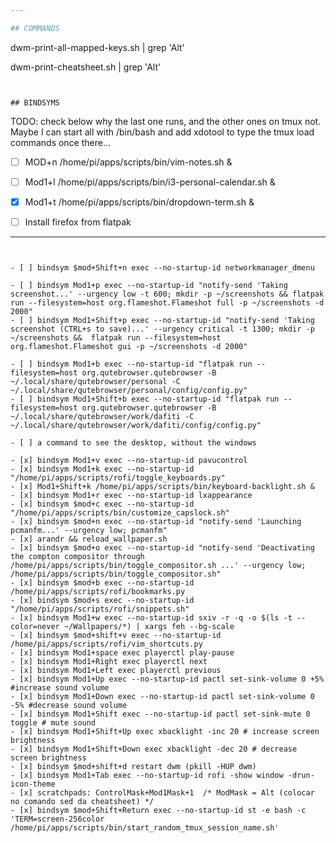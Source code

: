 ```yaml
---

## COMMANDS

```

dwm-print-all-mapped-keys.sh  | grep 'Alt'

dwm-print-cheatsheet.sh | grep 'Alt'

```


## BINDSYMS

```
TODO: check below why the last one runs, and the other ones on tmux not. Maybe I can start all with /bin/bash and add xdotool to type the tmux load commands once there...

- [ ] MOD+n /home/pi/apps/scripts/bin/vim-notes.sh &
- [ ] Mod1+l /home/pi/apps/scripts/bin/i3-personal-calendar.sh &
- [x] Mod1+t /home/pi/apps/scripts/bin/dropdown-term.sh &

- [ ] Install firefox from flatpak

---
```


- [ ] bindsym $mod+Shift+n exec --no-startup-id networkmanager_dmenu

- [ ] bindsym Mod1+p exec --no-startup-id "notify-send 'Taking screenshot...' --urgency low -t 600; mkdir -p ~/screenshots && flatpak run --filesystem=host org.flameshot.Flameshot full -p ~/screenshots -d 2000"
- [ ] bindsym Mod1+Shift+p exec --no-startup-id "notify-send 'Taking screenshot (CTRL+s to save)...' --urgency critical -t 1300; mkdir -p ~/screenshots &&  flatpak run --filesystem=host org.flameshot.Flameshot gui -p ~/screenshots -d 2000"

- [ ] bindsym Mod1+b exec --no-startup-id "flatpak run --filesystem=host org.qutebrowser.qutebrowser -B ~/.local/share/qutebrowser/personal -C ~/.local/share/qutebrowser/personal/config/config.py"
- [ ] bindsym Mod1+Shift+b exec --no-startup-id "flatpak run --filesystem=host org.qutebrowser.qutebrowser -B ~/.local/share/qutebrowser/work/dafiti -C ~/.local/share/qutebrowser/work/dafiti/config/config.py"

- [ ] a command to see the desktop, without the windows

- [x] bindsym Mod1+v exec --no-startup-id pavucontrol
- [x] bindsym Mod1+k exec --no-startup-id "/home/pi/apps/scripts/rofi/toggle_keyboards.py"
- [x] Mod1+Shift+k /home/pi/apps/scripts/bin/keyboard-backlight.sh &
- [x] bindsym Mod1+r exec --no-startup-id lxappearance
- [x] bindsym $mod+c exec --no-startup-id "/home/pi/apps/scripts/bin/customize_capslock.sh"
- [x] bindsym $mod+n exec --no-startup-id "notify-send 'Launching pcmanfm...' --urgency low; pcmanfm"
- [x] arandr && reload_wallpaper.sh
- [x] bindsym $mod+o exec --no-startup-id "notify-send 'Deactivating the compton compositor through /home/pi/apps/scripts/bin/toggle_compositor.sh ...' --urgency low; /home/pi/apps/scripts/bin/toggle_compositor.sh"
- [x] bindsym $mod+b exec --no-startup-id /home/pi/apps/scripts/rofi/bookmarks.py
- [x] bindsym $mod+s exec --no-startup-id "/home/pi/apps/scripts/rofi/snippets.sh"
- [x] bindsym Mod1+w exec --no-startup-id sxiv -r -q -o $(ls -t --color=never ~/Wallpapers/*) | xargs feh --bg-scale
- [x] bindsym $mod+shift+v exec --no-startup-id /home/pi/apps/scripts/rofi/vim_shortcuts.py
- [x] bindsym Mod1+space exec playerctl play-pause
- [x] bindsym Mod1+Right exec playerctl next
- [x] bindsym Mod1+Left exec playerctl previous
- [x] bindsym Mod1+Up exec --no-startup-id pactl set-sink-volume 0 +5% #increase sound volume
- [x] bindsym Mod1+Down exec --no-startup-id pactl set-sink-volume 0 -5% #decrease sound volume
- [x] bindsym Mod1+Shift exec --no-startup-id pactl set-sink-mute 0 toggle # mute sound
- [x] bindsym Mod1+Shift+Up exec xbacklight -inc 20 # increase screen brightness
- [x] bindsym Mod1+Shift+Down exec xbacklight -dec 20 # decrease screen brightness
- [x] bindsym $mod+shift+d restart dwm (pkill -HUP dwm)
- [x] bindsym Mod1+Tab exec --no-startup-id rofi -show window -drun-icon-theme
- [x] scratchpads: ControlMask+Mod1Mask+1  /* ModMask = Alt (colocar no comando sed da cheatsheet) */
- [x] bindsym $mod+Shift+Return exec --no-startup-id st -e bash -c 'TERM=screen-256color /home/pi/apps/scripts/bin/start_random_tmux_session_name.sh'
```
